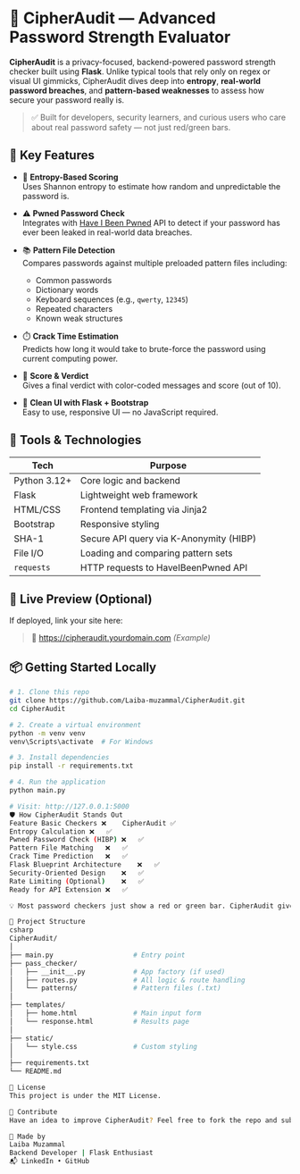 # 🔐 CipherAudit — Advanced Password Strength Evaluator

**CipherAudit** is a privacy-focused, backend-powered password strength checker built using **Flask**. Unlike typical tools that rely only on regex or visual UI gimmicks, CipherAudit dives deep into **entropy**, **real-world password breaches**, and **pattern-based weaknesses** to assess how secure your password really is.

> ✅ Built for developers, security learners, and curious users who care about real password safety — not just red/green bars.

## 🌟 Key Features

- 🔢 **Entropy-Based Scoring**  
  Uses Shannon entropy to estimate how random and unpredictable the password is.

- ⚠️ **Pwned Password Check**  
  Integrates with [Have I Been Pwned](https://haveibeenpwned.com/API/v3) API to detect if your password has ever been leaked in real-world data breaches.

- 📚 **Pattern File Detection**  
  Compares passwords against multiple preloaded pattern files including:
  - Common passwords  
  - Dictionary words  
  - Keyboard sequences (e.g., `qwerty`, `12345`)  
  - Repeated characters  
  - Known weak structures  

- ⏱️ **Crack Time Estimation**  
  Predicts how long it would take to brute-force the password using current computing power.

- 🎯 **Score & Verdict**  
  Gives a final verdict with color-coded messages and score (out of 10).

- 🧠 **Clean UI with Flask + Bootstrap**  
  Easy to use, responsive UI — no JavaScript required.

## 🧰 Tools & Technologies

| Tech         | Purpose                                      |
|--------------|----------------------------------------------|
| Python 3.12+ | Core logic and backend                       |
| Flask        | Lightweight web framework                    |
| HTML/CSS     | Frontend templating via Jinja2               |
| Bootstrap    | Responsive styling                           |
| SHA-1        | Secure API query via K-Anonymity (HIBP)      |
| File I/O     | Loading and comparing pattern sets           |
| `requests`   | HTTP requests to HaveIBeenPwned API          |

## 🚀 Live Preview (Optional)

If deployed, link your site here:

> 🔗 https://cipheraudit.yourdomain.com *(Example)*


## 📦 Getting Started Locally

```bash
# 1. Clone this repo
git clone https://github.com/Laiba-muzammal/CipherAudit.git
cd CipherAudit

# 2. Create a virtual environment
python -m venv venv
venv\Scripts\activate  # For Windows

# 3. Install dependencies
pip install -r requirements.txt

# 4. Run the application
python main.py

# Visit: http://127.0.0.1:5000
🛡️ How CipherAudit Stands Out
Feature	Basic Checkers ❌	CipherAudit ✅
Entropy Calculation	❌	✅
Pwned Password Check (HIBP)	❌	✅
Pattern File Matching	❌	✅
Crack Time Prediction	❌	✅
Flask Blueprint Architecture	❌	✅
Security-Oriented Design	❌	✅
Rate Limiting (Optional)	❌	✅
Ready for API Extension	❌	✅

💡 Most password checkers just show a red or green bar. CipherAudit gives a real-world risk evaluation backed by data and backend logic.

📁 Project Structure
csharp
CipherAudit/
│
├── main.py                    # Entry point
├── pass_checker/
│   ├── __init__.py            # App factory (if used)
│   ├── routes.py              # All logic & route handling
│   └── patterns/              # Pattern files (.txt)
│
├── templates/
│   ├── home.html              # Main input form
│   └── response.html          # Results page
│
├── static/
│   └── style.css              # Custom styling
│
├── requirements.txt
└── README.md

📜 License
This project is under the MIT License.

🤝 Contribute
Have an idea to improve CipherAudit? Feel free to fork the repo and submit a pull request.

🧠 Made by
Laiba Muzammal
Backend Developer | Flask Enthusiast
📬 LinkedIn • GitHub
